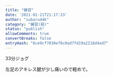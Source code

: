```yaml
---
title: "練習"
date: '2021-01-21T21:17:33'
author: "subaru44k"
category: "練習(弱)"
status: "publish"
allowComments: true
convertBreaks: false
entryHash: "6ce9cf7030ef8c0ad7fd19a2218d4ad7"
---
```

33分ジョグ

左足のアキレス腱が少し痛いので軽めで。
